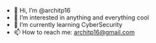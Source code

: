 - 👋 Hi, I’m @architp16
- 👀 I’m interested in anything and everything cool
- 🌱 I’m currently learning CyberSecurity
- 📫 How to reach me: architp16@gmail.com

<!---
architp16/architp16 is a ✨ special ✨ repository because its `README.md` (this file) appears on your GitHub profile.
You can click the Preview link to take a look at your changes.
--->
